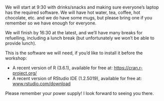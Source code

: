 We will start at 9:30 with drinks/snacks and making sure everyone’s laptop has the required software. We will have hot water, tea, coffee, hot chocolate, etc. and we do have some mugs, but please bring one if you remember so we have enough for everyone.

We will finish by 16:30 at the latest, and we’ll have many breaks for refuelling, including a lunch break (but unfortunately we won’t be able to provide lunch).

This is the software we will need, if you’d like to install it before the workshop:

- A recent version of R (3.6.1), available for free at: https://cran.r-project.org/
- A recent version of RStudio IDE (1.2.5019), available for free at: www.rstudio.com/download

Please remember your power supply! I look forward to seeing you there.
